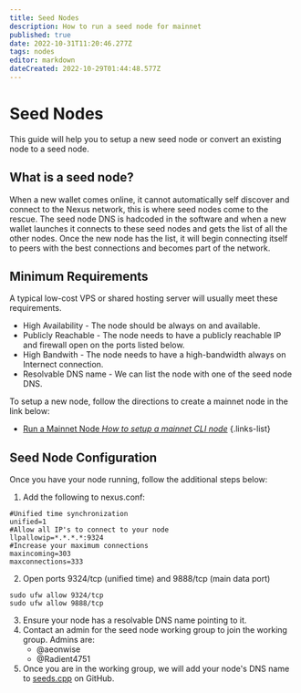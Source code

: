 ```yaml
---
title: Seed Nodes
description: How to run a seed node for mainnet
published: true
date: 2022-10-31T11:20:46.277Z
tags: nodes
editor: markdown
dateCreated: 2022-10-29T01:44:48.577Z
---
```


# Seed Nodes

This guide will help you to setup a new seed node or convert an existing node to a seed node.

## What is a seed node?
When a new wallet comes online, it cannot automatically self discover and connect to the Nexus network, this is where seed nodes come to the rescue. The seed node DNS is hadcoded in the software and when a new wallet launches it connects to these seed nodes and gets the list of all the other nodes. Once the new node has the list, it will begin connecting itself to peers with the best connections and becomes part of the network.

## Minimum Requirements
A typical low-cost VPS or shared hosting server will usually meet these requirements.

- High Availability - The node should be always on and available.
- Publicly Reachable - The node needs to have a publicly reachable IP and firewall open on the ports listed below.
- High Bandwith - The node needs to have a high-bandwidth always on Internect connection.
- Resolvable DNS name - We can list the node with one of the seed node DNS.
    
To setup a new node, follow the directions to create a mainnet node in the link below: 

- [Run a Mainnet Node *How to setup a mainnet CLI node*](https://wiki.nexus.io/en/mainnet/run-a-mainnet-node)
{.links-list}

## Seed Node Configuration
Once you have your node running, follow the additional steps below:

1.  Add the following to nexus.conf:

```plaintext
#Unified time synchronization
unified=1
#Allow all IP's to connect to your node
llpallowip=*.*.*.*:9324
#Increase your maximum connections
maxincoming=303
maxconnections=333
```
2. Open ports 9324/tcp (unified time) and 9888/tcp (main data port)

```plaintext
sudo ufw allow 9324/tcp
sudo ufw allow 9888/tcp
```

3.  Ensure your node has a resolvable DNS name pointing to it.
4.  Contact an admin for the seed node working group to join the working group. Admins are:
    -   @aeonwise
    -   @Radient4751
5.  Once you are in the working group, we will add your node's DNS name to [seeds.cpp](https://github.com/Nexusoft/LLL-TAO/blob/merging/src/LLP/seeds.cpp) on GitHub.